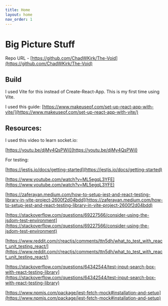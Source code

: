 ```yaml
---
title: Home
layout: home
nav_order: 1
---
```


# Big Picture Stuff

Repo URL - [https://github.com/ChadWKirk/The-Void](https://github.com/ChadWKirk/The-Void)

## Build

I used Vite for this instead of Create-React-App. This is my first time using Vite.

I used this guide: [https://www.makeuseof.com/set-up-react-app-with-vite/](https://www.makeuseof.com/set-up-react-app-with-vite/)

## Resources:

I used this video to learn socket.io:

[https://youtu.be/djMy4QsPWiI](https://youtu.be/djMy4QsPWiI)

For testing:

[https://jestjs.io/docs/getting-started](https://jestjs.io/docs/getting-started)

[https://www.youtube.com/watch?v=ML5egqL3YFE](https://www.youtube.com/watch?v=ML5egqL3YFE)

[https://zaferayan.medium.com/how-to-setup-jest-and-react-testing-library-in-vite-project-2600f2d04bdd](https://zaferayan.medium.com/how-to-setup-jest-and-react-testing-library-in-vite-project-2600f2d04bdd)

[https://stackoverflow.com/questions/69227566/consider-using-the-jsdom-test-environment](https://stackoverflow.com/questions/69227566/consider-using-the-jsdom-test-environment)

[https://www.reddit.com/r/reactjs/comments/ttn5dh/what_to_test_with_react_unit_testing_react/](https://www.reddit.com/r/reactjs/comments/ttn5dh/what_to_test_with_react_unit_testing_react/)

[https://stackoverflow.com/questions/64342544/test-input-search-box-with-react-testing-library](https://stackoverflow.com/questions/64342544/test-input-search-box-with-react-testing-library)

[https://www.npmjs.com/package/jest-fetch-mock#installation-and-setup](https://www.npmjs.com/package/jest-fetch-mock#installation-and-setup)
